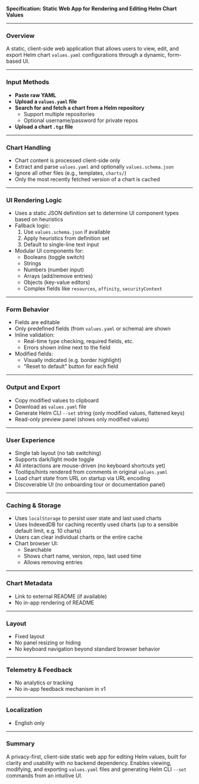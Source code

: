 **Specification: Static Web App for Rendering and Editing Helm Chart Values**

---

### Overview

A static, client-side web application that allows users to view, edit, and export Helm chart `values.yaml` configurations through a dynamic, form-based UI.

---

### Input Methods

- **Paste raw YAML**
- **Upload a `values.yaml` file**
- **Search for and fetch a chart from a Helm repository**
  - Support multiple repositories
  - Optional username/password for private repos
- **Upload a chart `.tgz` file**

---

### Chart Handling

- Chart content is processed client-side only
- Extract and parse `values.yaml` and optionally `values.schema.json`
- Ignore all other files (e.g., templates, `charts/`)
- Only the most recently fetched version of a chart is cached

---

### UI Rendering Logic

- Uses a static JSON definition set to determine UI component types based on heuristics
- Fallback logic:
  1. Use `values.schema.json` if available
  2. Apply heuristics from definition set
  3. Default to single-line text input
- Modular UI components for:
  - Booleans (toggle switch)
  - Strings
  - Numbers (number input)
  - Arrays (add/remove entries)
  - Objects (key-value editors)
  - Complex fields like `resources`, `affinity`, `securityContext`

---

### Form Behavior

- Fields are editable
- Only predefined fields (from `values.yaml` or schema) are shown
- Inline validation:
  - Real-time type checking, required fields, etc.
  - Errors shown inline next to the field
- Modified fields:
  - Visually indicated (e.g. border highlight)
  - "Reset to default" button for each field

---

### Output and Export

- Copy modified values to clipboard
- Download as `values.yaml` file
- Generate Helm CLI `--set` string (only modified values, flattened keys)
- Read-only preview panel (shows only modified values)

---

### User Experience

- Single tab layout (no tab switching)
- Supports dark/light mode toggle
- All interactions are mouse-driven (no keyboard shortcuts yet)
- Tooltips/hints rendered from comments in original `values.yaml`
- Load chart state from URL on startup via URL encoding
- Discoverable UI (no onboarding tour or documentation panel)

---

### Caching & Storage

- Uses `localStorage` to persist user state and last used charts
- Uses IndexedDB for caching recently used charts (up to a sensible default limit, e.g. 10 charts)
- Users can clear individual charts or the entire cache
- Chart browser UI:
  - Searchable
  - Shows chart name, version, repo, last used time
  - Allows removing entries

---

### Chart Metadata

- Link to external README (if available)
- No in-app rendering of README

---

### Layout

- Fixed layout
- No panel resizing or hiding
- No keyboard navigation beyond standard browser behavior

---

### Telemetry & Feedback

- No analytics or tracking
- No in-app feedback mechanism in v1

---

### Localization

- English only

---

### Summary

A privacy-first, client-side static web app for editing Helm values, built for clarity and usability with no backend dependency. Enables viewing, modifying, and exporting `values.yaml` files and generating Helm CLI `--set` commands from an intuitive UI.
